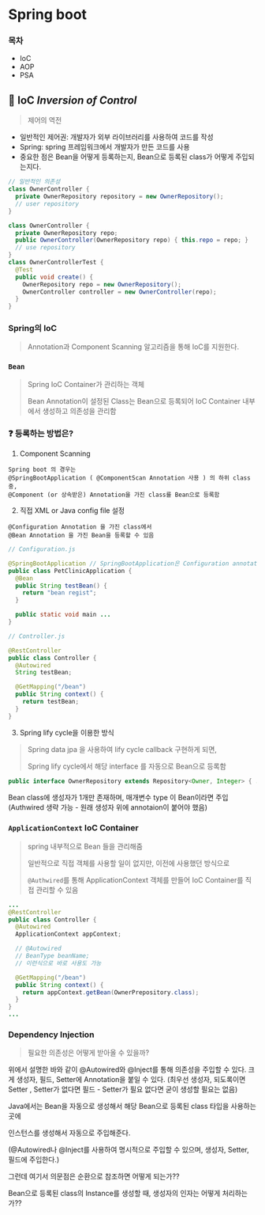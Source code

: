 # Spring boot

### 목차

- IoC
- AOP
- PSA

## 🔎 IoC _Inversion of Control_

> 제어의 역전

- 일반적인 제어권: 개발자가 외부 라이브러리를 사용하여 코드를 작성
- Spring: spring 프레임워크에서 개발자가 만든 코드를 사용
- 중요한 점은 Bean을 어떻게 등록하는지, Bean으로 등록된 class가 어떻게 주입되는지다.

```java
// 일반적인 의존성
class OwnerController {
  private OwnerRepository repository = new OwnerRepository();
  // user repository
}
```

```java
class OwnerController {
  private OwnerRepository repo;
  public OwnerController(OwnerRepository repo) { this.repo = repo; }
  // use repository
}
class OwnerControllerTest {
  @Test
  public void create() {
    OwnerRepository repo = new OwnerRepository();
    OwnerController controller = new OwnerController(repo);
  }
}
```

### Spring의 IoC

> Annotation과 Component Scanning 알고리즘을 통해 IoC를 지원한다.

### `Bean`

> Spring IoC Container가 관리하는 객체
>
> Bean Annotation이 설정된 Class는 Bean으로 등록되어 IoC Container 내부에서 생성하고 의존성을 관리함

### ❓ 등록하는 방법은?

1. Component Scanning

```shell
Spring boot 의 경우는
@SpringBootApplication ( @ComponentScan Annotation 사용 ) 의 하위 class 중,
@Component (or 상속받은) Annotation을 가진 class를 Bean으로 등록함
```

2. 직접 XML or Java config file 설정

```shell
@Configuration Annotation 을 가진 class에서
@Bean Annotation 을 가진 Bean을 등록할 수 있음
```

```java
// Configuration.js

@SpringBootApplication // SpringBootApplication은 Configuration annotation을 가짐
public class PetClinicApplication {
  @Bean
  public String testBean() {
    return "bean regist";
  }

  public static void main ...
}

// Controller.js

@RestController
public class Controller {
  @Autowired
  String testBean;

  @GetMapping("/bean")
  public String context() {
    return testBean;
  }
}
```

3. Spring lify cycle을 이용한 방식

> Spring data jpa 을 사용하여 lify cycle callback 구현하게 되면,
>
> Spring lify cycle에서 해당 interface 를 자동으로 Bean으로 등록함

```java
public interface OwnerRepository extends Repository<Owner, Integer> { ... }
```

Bean class에 생성자가 1개만 존재하며, 매개변수 type 이 Bean이라면 주입 (Authwired 생략 가능 - 원래 생성자 위에 annotaion이 붙어야 했음)

### `ApplicationContext` IoC Container

> spring 내부적으로 Bean 들을 관리해줌
>
> 일반적으로 직접 객체를 사용할 일이 없지만, 이전에 사용했던 방식으로
>
> `@Authwired`를 통해 ApplicationContext 객체를 만들어 IoC Container를 직접 관리할 수 있음

```java
...
@RestController
public class Controller {
  @Autowired
  ApplicationContext appContext;

  // @Autowired
  // BeanType beanName;
  // 이런식으로 바로 사용도 가능

  @GetMapping("/bean")
  public String context() {
    return appContext.getBean(OwnerPrepository.class);
  }
}
...
```

### Dependency Injection

> 필요한 의존성은 어떻게 받아올 수 있을까?

위에서 설명한 바와 같이 @Autowired와 @Inject를 통해 의존성을 주입할 수 있다.
크게 생성자, 필드, Setter에 Annotation을 붙일 수 있다.
(최우선 생성자, 되도록이면 Setter , Setter가 없다면 필드 - Setter가 필요 없다면 굳이 생성할 필요는 없음)

Java에서는 Bean을 자동으로 생성해서 해당 Bean으로 등록된 class 타입을 사용하는곳에

인스턴스를 생성해서 자동으로 주입해준다.

(@Autowired나 @Inject를 사용하여 명시적으로 주입할 수 있으며, 생성자, Setter, 필드에 주입한다.)

그런데 여기서 의문점은 순환으로 참조하면 어떻게 되는가??

Bean으로 등록된 class의 Instance를 생성할 때, 생성자의 인자는 어떻게 처리하는가??
